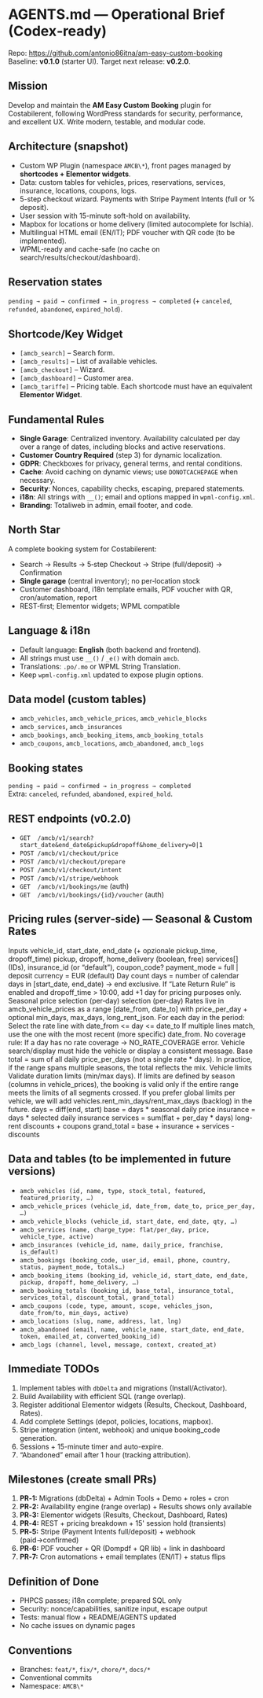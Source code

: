 # AGENTS.md — Operational Brief (Codex‑ready)

Repo: https://github.com/antonio86itna/am-easy-custom-booking  
Baseline: **v0.1.0** (starter UI). Target next release: **v0.2.0**.

## Mission
Develop and maintain the **AM Easy Custom Booking** plugin for Costabilerent, following WordPress standards for security, performance, and excellent UX. Write modern, testable, and modular code.

## Architecture (snapshot)
- Custom WP Plugin (namespace `AMCB\*`), front pages managed by **shortcodes + Elementor widgets**.
- Data: custom tables for vehicles, prices, reservations, services, insurance, locations, coupons, logs.
- 5-step checkout wizard. Payments with Stripe Payment Intents (full or % deposit).
- User session with 15-minute soft-hold on availability.
- Mapbox for locations or home delivery (limited autocomplete for Ischia).
- Multilingual HTML email (EN/IT); PDF voucher with QR code (to be implemented).
- WPML-ready and cache-safe (no cache on search/results/checkout/dashboard).

## Reservation states
`pending → paid → confirmed → in_progress → completed` (+ `canceled`, `refunded`, `abandoned`, `expired_hold`).

## Shortcode/Key Widget
- `[amcb_search]` – Search form.
- `[amcb_results]` – List of available vehicles.
- `[amcb_checkout]` – Wizard.
- `[amcb_dashboard]` – Customer area.
- `[amcb_tariffe]` – Pricing table.
Each shortcode must have an equivalent **Elementor Widget**.

## Fundamental Rules
- **Single Garage**: Centralized inventory. Availability calculated per day over a range of dates, including blocks and active reservations.
- **Customer Country Required** (step 3) for dynamic localization.
- **GDPR**: Checkboxes for privacy, general terms, and rental conditions.
- **Cache**: Avoid caching on dynamic views; use `DONOTCACHEPAGE` when necessary.
- **Security**: Nonces, capability checks, escaping, prepared statements.
- **i18n**: All strings with `__()`; email and options mapped in `wpml-config.xml`.
- **Branding**: Totaliweb in admin, email footer, and code.

## North Star
A complete booking system for Costabilerent:
- Search → Results → 5‑step Checkout → Stripe (full/deposit) → Confirmation
- **Single garage** (central inventory); no per‑location stock
- Customer dashboard, i18n template emails, PDF voucher with QR, cron/automation, report
- REST‑first; Elementor widgets; WPML compatible

## Language & i18n
- Default language: **English** (both backend and frontend).
- All strings must use `__()` / `_e()` with domain `amcb`.
- Translations: `.po/.mo` or WPML String Translation.
- Keep `wpml-config.xml` updated to expose plugin options.

## Data model (custom tables)
- `amcb_vehicles`, `amcb_vehicle_prices`, `amcb_vehicle_blocks`
- `amcb_services`, `amcb_insurances`
- `amcb_bookings`, `amcb_booking_items`, `amcb_booking_totals`
- `amcb_coupons`, `amcb_locations`, `amcb_abandoned`, `amcb_logs`

## Booking states
`pending → paid → confirmed → in_progress → completed`  
Extra: `canceled`, `refunded`, `abandoned`, `expired_hold`.

## REST endpoints (v0.2.0)
- `GET  /amcb/v1/search?start_date&end_date&pickup&dropoff&home_delivery=0|1`
- `POST /amcb/v1/checkout/price`
- `POST /amcb/v1/checkout/prepare`
- `POST /amcb/v1/checkout/intent`
- `POST /amcb/v1/stripe/webhook`
- `GET  /amcb/v1/bookings/me` (auth)
- `GET  /amcb/v1/bookings/{id}/voucher` (auth)

## Pricing rules (server‑side) — Seasonal & Custom Rates
Inputs
vehicle_id, start_date, end_date (+ opzionale pickup_time, dropoff_time)
pickup, dropoff, home_delivery (boolean, free)
services[] (IDs), insurance_id (or “default”), coupon_code?
payment_mode = full | deposit
currency = EUR (default)
Day count
days = number of calendar days in [start_date, end_date) → end exclusive.
If “Late Return Rule” is enabled and dropoff_time > 10:00, add +1 day for pricing purposes only.
Seasonal price selection (per‑day)
selection (per-day)
Rates live in amcb_vehicle_prices as a range [date_from, date_to] with price_per_day + optional min_days, max_days, long_rent_json.
For each day in the period:
Select the rate line with date_from <= day <= date_to
If multiple lines match, use the one with the most recent (more specific) date_from.
No coverage rule: If a day has no rate coverage → NO_RATE_COVERAGE error. Vehicle search/display must hide the vehicle or display a consistent message.
Base total = sum of all daily price_per_days (not a single rate * days). In practice, if the range spans multiple seasons, the total reflects the mix.
Vehicle limits
Validate duration limits (min/max days). If limits are defined by season (columns in vehicle_prices), the booking is valid only if the entire range meets the limits of all segments crossed.
If you prefer global limits per vehicle, we will add vehicles.rent_min_days/rent_max_days (backlog) in the future.
days = diff(end, start)
base = days * seasonal daily price
insurance = days * selected daily insurance
services = sum(flat + per_day * days)
long-rent discounts + coupons
grand_total = base + insurance + services - discounts

## Data and tables (to be implemented in future versions)
- `amcb_vehicles (id, name, type, stock_total, featured, featured_priority, …)`
- `amcb_vehicle_prices (vehicle_id, date_from, date_to, price_per_day, …)`
- `amcb_vehicle_blocks (vehicle_id, start_date, end_date, qty, …)`
- `amcb_services (name, charge_type: flat/per_day, price, vehicle_type, active)`
- `amcb_insurances (vehicle_id, name, daily_price, franchise, is_default)`
- `amcb_bookings (booking_code, user_id, email, phone, country, status, payment_mode, totals…)`
- `amcb_booking_items (booking_id, vehicle_id, start_date, end_date, pickup, dropoff, home_delivery, …)`
- `amcb_booking_totals (booking_id, base_total, insurance_total, services_total, discount_total, grand_total)`
- `amcb_coupons (code, type, amount, scope, vehicles_json, date_from/to, min_days, active)`
- `amcb_locations (slug, name, address, lat, lng)`
- `amcb_abandoned (email, name, vehicle_name, start_date, end_date, token, emailed_at, converted_booking_id)`
- `amcb_logs (channel, level, message, context, created_at)`

## Immediate TODOs
1. Implement tables with `dbDelta` and migrations (Install/Activator).
2. Build Availability with efficient SQL (range overlap).
3. Register additional Elementor widgets (Results, Checkout, Dashboard, Rates).
4. Add complete Settings (depot, policies, locations, mapbox).
5. Stripe integration (intent, webhook) and unique booking_code generation.
6. Sessions + 15-minute timer and auto-expire.
7. “Abandoned” email after 1 hour (tracking attribution).

## Milestones (create small PRs)
1. **PR‑1:** Migrations (dbDelta) + Admin Tools + Demo + roles + cron
2. **PR‑2:** Availability engine (range overlap) + Results shows only available
3. **PR‑3:** Elementor widgets (Results, Checkout, Dashboard, Rates)
4. **PR‑4:** REST + pricing breakdown + 15' session hold (transients)
5. **PR‑5:** Stripe (Payment Intents full/deposit) + webhook (paid→confirmed)
6. **PR‑6:** PDF voucher + QR (Dompdf + QR lib) + link in dashboard
7. **PR‑7:** Cron automations + email templates (EN/IT) + status flips

## Definition of Done
- PHPCS passes; i18n complete; prepared SQL only
- Security: nonce/capabilities, sanitize input, escape output
- Tests: manual flow + README/AGENTS updated
- No cache issues on dynamic pages

## Conventions
- Branches: `feat/*`, `fix/*`, `chore/*`, `docs/*`
- Conventional commits
- Namespace: `AMCB\*`
